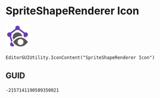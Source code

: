 # SpriteShapeRenderer Icon
![](/img/SpriteShapeRenderer%20Icon.png)

``` CSharp
EditorGUIUtility.IconContent("SpriteShapeRenderer Icon")
```
## GUID
```
-2157141190589350021
```
